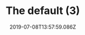 ---
title: The default (3)
date: 2019-07-08T13:57:59.086Z
year: 2019
tags:
  - painting
  - theDefault
coverImage: /images/uploads/iriée_zamble-the_default-03.jpg
material: Acrylic on canvas
dimensions: 50 x 35 cm
---
